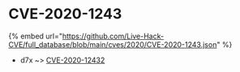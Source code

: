# CVE-2020-1243
{% embed url="https://github.com/Live-Hack-CVE/full_database/blob/main/cves/2020/CVE-2020-1243.json" %}

* d7x ~> [CVE-2020-12432](https://www.alice-snow.ru/2020/database/cve-2020-1243/cve-2020-12432-d7x)